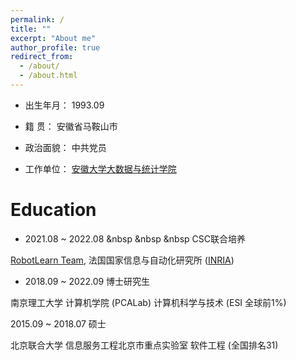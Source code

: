 ```yaml
---
permalink: /
title: ""
excerpt: "About me"
author_profile: true
redirect_from: 
  - /about/
  - /about.html
---
```


* 出生年月： 1993.09

* 籍    贯： 安徽省马鞍山市

* 政治面貌： 中共党员

* 工作单位： [安徽大学大数据与统计学院](http://ds.ahu.edu.cn/)


Education
======

* 2021.08 ~ 2022.08   &nbsp &nbsp &nbsp CSC联合培养

[RobotLearn Team](http://xavirema.eu/), 
法国国家信息与自动化研究所
([INRIA](https://baike.baidu.com/item/%E6%B3%95%E5%9B%BD%E5%9B%BD%E5%AE%B6%E4%BF%A1%E6%81%AF%E4%B8%8E%E8%87%AA%E5%8A%A8%E5%8C%96%E7%A0%94%E7%A9%B6%E6%89%80/2912086))

* 2018.09 ~ 2022.09 博士研究生

南京理工大学 计算机学院 (PCALab) 计算机科学与技术 (ESI 全球前1%)

2015.09 ~ 2018.07 硕士

北京联合大学 信息服务工程北京市重点实验室 软件工程 (全国排名31)







